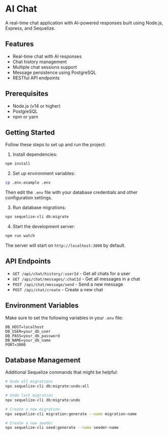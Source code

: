 # AI Chat

A real-time chat application with AI-powered responses built using Node.js, Express, and Sequelize.

## Features

- Real-time chat with AI responses
- Chat history management
- Multiple chat sessions support
- Message persistence using PostgreSQL
- RESTful API endpoints

## Prerequisites

- Node.js (v14 or higher)
- PostgreSQL
- npm or yarn

## Getting Started

Follow these steps to set up and run the project:

1. Install dependencies:
```bash
npm install
```

2. Set up environment variables:
```bash
cp .env.example .env
```
Then edit the `.env` file with your database credentials and other configuration settings.

3. Run database migrations:
```bash
npx sequelize-cli db:migrate
```

4. Start the development server:
```bash
npm run watch
```

The server will start on `http://localhost:3000` by default.

## API Endpoints

- `GET /api/chat/history/:userId` - Get all chats for a user
- `GET /api/chat/messages/:chatId` - Get all messages in a chat
- `POST /api/chat/message/send` - Send a new message
- `POST /api/chat/create` - Create a new chat

## Environment Variables

Make sure to set the following variables in your `.env` file:

```env
DB_HOST=localhost
DB_USER=your_db_user
DB_PASS=your_db_password
DB_NAME=your_db_name
PORT=3000
```

## Database Management

Additional Sequelize commands that might be helpful:

```bash
# Undo all migrations
npx sequelize-cli db:migrate:undo:all

# Undo last migration
npx sequelize-cli db:migrate:undo

# Create a new migration
npx sequelize-cli migration:generate --name migration-name

# Create a new seeder
npx sequelize-cli seed:generate --name seeder-name
```
